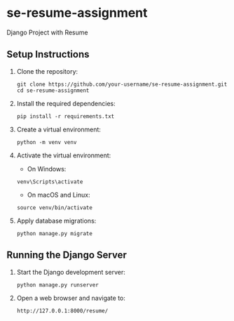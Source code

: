 # se-resume-assignment
Django Project with Resume

## Setup Instructions

1. Clone the repository:
   ```
   git clone https://github.com/your-username/se-resume-assignment.git
   cd se-resume-assignment
   ```

2. Install the required dependencies:
    ```
    pip install -r requirements.txt
    ``` 

3. Create a virtual environment:
    ```
    python -m venv venv
    ```

4. Activate the virtual environment:
    - On Windows:
    ```
    venv\Scripts\activate
    ```
    - On macOS and Linux:
    ```
    source venv/bin/activate
    ```

5. Apply database migrations:
    ```
    python manage.py migrate
    ```


## Running the Django Server

1. Start the Django development server:
   ```
   python manage.py runserver
   ```

2. Open a web browser and navigate to:
   ```
   http://127.0.0.1:8000/resume/
   ```